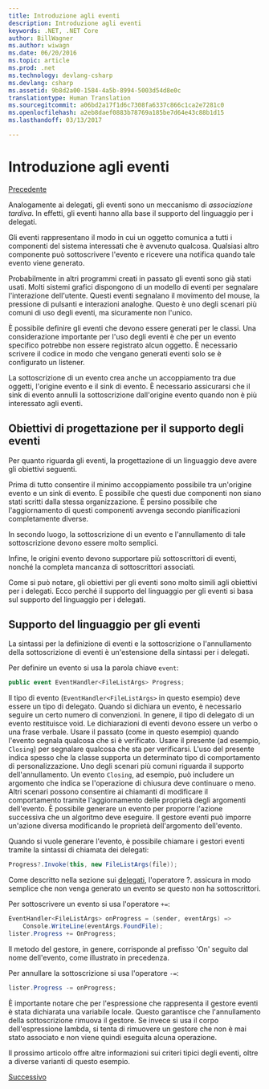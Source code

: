 ```yaml
---
title: Introduzione agli eventi
description: Introduzione agli eventi
keywords: .NET, .NET Core
author: BillWagner
ms.author: wiwagn
ms.date: 06/20/2016
ms.topic: article
ms.prod: .net
ms.technology: devlang-csharp
ms.devlang: csharp
ms.assetid: 9b8d2a00-1584-4a5b-8994-5003d54d8e0c
translationtype: Human Translation
ms.sourcegitcommit: a06bd2a17f1d6c7308fa6337c866c1ca2e7281c0
ms.openlocfilehash: a2eb8daef0883b78769a185be7d64e43c88b1d15
ms.lasthandoff: 03/13/2017

---
```


# <a name="introduction-to-events"></a>Introduzione agli eventi

[Precedente](delegates-patterns.md)

Analogamente ai delegati, gli eventi sono un meccanismo di *associazione tardiva*. In effetti, gli eventi hanno alla base il supporto del linguaggio per i delegati.

Gli eventi rappresentano il modo in cui un oggetto comunica a tutti i componenti del sistema interessati che è avvenuto qualcosa. Qualsiasi altro componente può sottoscrivere l'evento e ricevere una notifica quando tale evento viene generato.

Probabilmente in altri programmi creati in passato gli eventi sono già stati usati. Molti sistemi grafici dispongono di un modello di eventi per segnalare l'interazione dell'utente. Questi eventi segnalano il movimento del mouse, la pressione di pulsanti e interazioni analoghe. Questo è uno degli scenari più comuni di uso degli eventi, ma sicuramente non l'unico.

È possibile definire gli eventi che devono essere generati per le classi. Una considerazione importante per l'uso degli eventi è che per un evento specifico potrebbe non essere registrato alcun oggetto. È necessario scrivere il codice in modo che vengano generati eventi solo se è configurato un listener.

La sottoscrizione di un evento crea anche un accoppiamento tra due oggetti, l'origine evento e il sink di evento. È necessario assicurarsi che il sink di evento annulli la sottoscrizione dall'origine evento quando non è più interessato agli eventi.

## <a name="design-goals-for-event-support"></a>Obiettivi di progettazione per il supporto degli eventi

Per quanto riguarda gli eventi, la progettazione di un linguaggio deve avere gli obiettivi seguenti.

Prima di tutto consentire il minimo accoppiamento possibile tra un'origine evento e un sink di evento. È possibile che questi due componenti non siano stati scritti dalla stessa organizzazione. È persino possibile che l'aggiornamento di questi componenti avvenga secondo pianificazioni completamente diverse.

In secondo luogo, la sottoscrizione di un evento e l'annullamento di tale sottoscrizione devono essere molto semplici.

Infine, le origini evento devono supportare più sottoscrittori di eventi, nonché la completa mancanza di sottoscrittori associati.

Come si può notare, gli obiettivi per gli eventi sono molto simili agli obiettivi per i delegati.
Ecco perché il supporto del linguaggio per gli eventi si basa sul supporto del linguaggio per i delegati.

## <a name="language-support-for-events"></a>Supporto del linguaggio per gli eventi

La sintassi per la definizione di eventi e la sottoscrizione o l'annullamento della sottoscrizione di eventi è un'estensione della sintassi per i delegati.

Per definire un evento si usa la parola chiave `event`:

```csharp
public event EventHandler<FileListArgs> Progress;
```

Il tipo di evento (`EventHandler<FileListArgs>` in questo esempio) deve essere un tipo di delegato. Quando si dichiara un evento, è necessario seguire un certo numero di convenzioni. In genere, il tipo di delegato di un evento restituisce void.
Le dichiarazioni di eventi devono essere un verbo o una frase verbale.
Usare il passato (come in questo esempio) quando l'evento segnala qualcosa che si è verificato. Usare il presente (ad esempio, `Closing`) per segnalare qualcosa che sta per verificarsi. L'uso del presente indica spesso che la classe supporta un determinato tipo di comportamento di personalizzazione. Uno degli scenari più comuni riguarda il supporto dell'annullamento. Un evento `Closing`, ad esempio, può includere un argomento che indica se l'operazione di chiusura deve continuare o meno.  Altri scenari possono consentire ai chiamanti di modificare il comportamento tramite l'aggiornamento delle proprietà degli argomenti dell'evento. È possibile generare un evento per proporre l'azione successiva che un algoritmo deve eseguire. Il gestore eventi può imporre un'azione diversa modificando le proprietà dell'argomento dell'evento.

Quando si vuole generare l'evento, è possibile chiamare i gestori eventi tramite la sintassi di chiamata dei delegati:

```csharp
Progress?.Invoke(this, new FileListArgs(file));
```

Come descritto nella sezione sui [delegati](delegates-patterns.md), l'operatore ?.
assicura in modo semplice che non venga generato un evento se questo non ha sottoscrittori.
 
Per sottoscrivere un evento si usa l'operatore `+=`:

```csharp
EventHandler<FileListArgs> onProgress = (sender, eventArgs) => 
    Console.WriteLine(eventArgs.FoundFile);
lister.Progress += OnProgress;
```

Il metodo del gestore, in genere, corrisponde al prefisso 'On' seguito dal nome dell'evento, come illustrato in precedenza.

Per annullare la sottoscrizione si usa l'operatore `-=`:

```csharp
lister.Progress -= onProgress;
```

È importante notare che per l'espressione che rappresenta il gestore eventi è stata dichiarata una variabile locale. Questo garantisce che l'annullamento della sottoscrizione rimuova il gestore.
Se invece si usa il corpo dell'espressione lambda, si tenta di rimuovere un gestore che non è mai stato associato e non viene quindi eseguita alcuna operazione.

Il prossimo articolo offre altre informazioni sui criteri tipici degli eventi, oltre a diverse varianti di questo esempio.

[Successivo](event-pattern.md)

